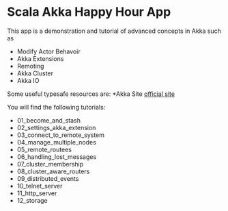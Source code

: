 Scala Akka Happy Hour App
================================

This app is a demonstration and tutorial of advanced concepts in Akka such as

* Modify Actor Behavoir
* Akka Extensions
* Remoting
* Akka Cluster
* Akka IO

Some useful typesafe resources are:
*Akka Site [official site](http://akka.io/)


You will find the following tutorials:
* 01_become_and_stash
* 02_settings_akka_extension
* 03_connect_to_remote_system
* 04_manage_multiple_nodes
* 05_remote_routees
* 06_handling_lost_messages
* 07_cluster_membership
* 08_cluster_aware_routers
* 09_distributed_events
* 10_telnet_server
* 11_http_server
* 12_storage